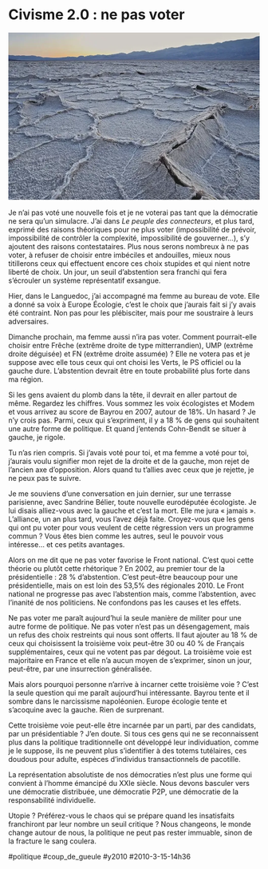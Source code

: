 # Civisme 2.0 : ne pas voter

![](_i/4164406096_36d558ed8a1.webp)

Je n’ai pas voté une nouvelle fois et je ne voterai pas tant que la démocratie ne sera qu’un simulacre. J’ai dans *Le peuple des connecteurs*, et plus tard, exprimé des raisons théoriques pour ne plus voter (impossibilité de prévoir, impossibilité de contrôler la complexité, impossibilité de gouverner…), s’y ajoutent des raisons contestataires. Plus nous serons nombreux à ne pas voter, à refuser de choisir entre imbéciles et andouilles, mieux nous titillerons ceux qui effectuent encore ces choix stupides et qui nient notre liberté de choix. Un jour, un seuil d’abstention sera franchi qui fera s’écrouler un système représentatif exsangue.

Hier, dans le Languedoc, j’ai accompagné ma femme au bureau de vote. Elle a donné sa voix à Europe Écologie, c’est le choix que j’aurais fait si j’y avais été contraint. Non pas pour les plébisciter, mais pour me soustraire à leurs adversaires.

Dimanche prochain, ma femme aussi n’ira pas voter. Comment pourrait-elle choisir entre Frêche (extrême droite de type mitterrandien), UMP (extrême droite déguisée) et FN (extrême droite assumée) ? Elle ne votera pas et je suppose avec elle tous ceux qui ont choisi les Verts, le PS officiel ou la gauche dure. L’abstention devrait être en toute probabilité plus forte dans ma région.

Si les gens avaient du plomb dans la tête, il devrait en aller partout de même. Regardez les chiffres. Vous sommez les voix écologistes et Modem et vous arrivez au score de Bayrou en 2007, autour de 18%. Un hasard ? Je n’y crois pas. Parmi, ceux qui s’expriment, il y a 18 % de gens qui souhaitent une autre forme de politique. Et quand j’entends Cohn-Bendit se situer à gauche, je rigole.

Tu n’as rien compris. Si j’avais voté pour toi, et ma femme a voté pour toi, j’aurais voulu signifier mon rejet de la droite et de la gauche, mon rejet de l’ancien axe d’opposition. Alors quand tu t’allies avec ceux que je rejette, je ne peux pas te suivre.

Je me souviens d’une conversation en juin dernier, sur une terrasse parisienne, avec Sandrine Bélier, toute nouvelle eurodéputée écologiste. Je lui disais alliez-vous avec la gauche et c’est la mort. Elle me jura « jamais ». L’alliance, un an plus tard, vous l’avez déjà faite. Croyez-vous que les gens qui ont pu voter pour vous veulent de cette régression vers un programme commun ? Vous êtes bien comme les autres, seul le pouvoir vous intéresse… et ces petits avantages.

Alors on me dit que ne pas voter favorise le Front national. C’est quoi cette théorie ou plutôt cette rhétorique ? En 2002, au premier tour de la présidentielle : 28 % d’abstention. C’est peut-être beaucoup pour une présidentielle, mais on est loin des 53,5% des régionales 2010. Le Front national ne progresse pas avec l’abstention mais, comme l’abstention, avec l’inanité de nos politiciens. Ne confondons pas les causes et les effets.

Ne pas voter me paraît aujourd’hui la seule manière de militer pour une autre forme de politique. Ne pas voter n’est pas un désengagement, mais un refus des choix restreints qui nous sont offerts. Il faut ajouter au 18 % de ceux qui choisissent la troisième voix peut-être 30 ou 40 % de Français supplémentaires, ceux qui ne votent pas par dégout. La troisième voie est majoritaire en France et elle n’a aucun moyen de s’exprimer, sinon un jour, peut-être, par une insurrection généralisée.

Mais alors pourquoi personne n’arrive à incarner cette troisième voie ? C’est la seule question qui me paraît aujourd’hui intéressante. Bayrou tente et il sombre dans le narcissisme napoléonien. Europe écologie tente et s’acoquine avec la gauche. Rien de surprenant.

Cette troisième voie peut-elle être incarnée par un parti, par des candidats, par un présidentiable ? J’en doute. Si tous ces gens qui ne se reconnaissent plus dans la politique traditionnelle ont développé leur individuation, comme je le suppose, ils ne peuvent plus s’identifier à des totems tutélaires, ces doudous pour adulte, espèces d’individus transactionnels de pacotille.

La représentation absolutiste de nos démocraties n’est plus une forme qui convient à l’homme émancipé du XXIe siècle. Nous devons basculer vers une démocratie distribuée, une démocratie P2P, une démocratie de la responsabilité individuelle.

Utopie ? Préférez-vous le chaos qui se prépare quand les insatisfaits franchiront par leur nombre un seuil critique ? Nous changeons, le monde change autour de nous, la politique ne peut pas rester immuable, sinon de la fracture le sang coulera.

#politique #coup_de_gueule #y2010 #2010-3-15-14h36
